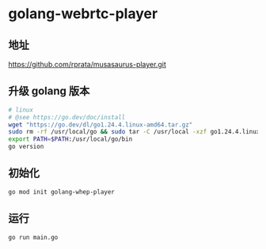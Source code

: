 # golang-webrtc-player

## 地址

<https://github.com/rprata/musasaurus-player.git>

## 升级 golang 版本

```bash
# linux
# @see https://go.dev/doc/install
wget "https://go.dev/dl/go1.24.4.linux-amd64.tar.gz"
sudo rm -rf /usr/local/go && sudo tar -C /usr/local -xzf go1.24.4.linux-amd64.tar.gz
export PATH=$PATH:/usr/local/go/bin
go version
```

## 初始化

```bash
go mod init golang-whep-player
```

## 运行

```bash
go run main.go
```
